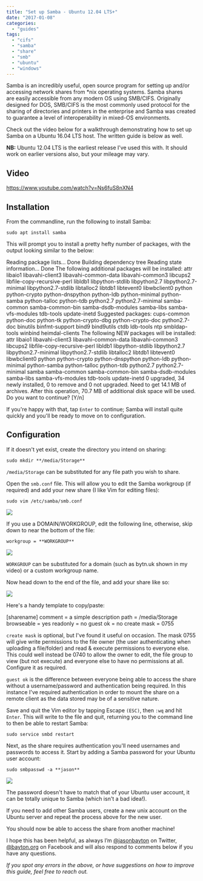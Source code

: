 ```yaml
---
title: "Set up Samba - Ubuntu 12.04 LTS+"
date: "2017-01-08"
categories: 
  - "guides"
tags: 
  - "cifs"
  - "samba"
  - "share"
  - "smb"
  - "ubuntu"
  - "windows"
---
```


Samba is an incredibly useful, open source program for setting up and/or accessing network shares from \*nix operating systems. Samba shares are easily accessible from any modern OS using SMB/CIFS. Originally designed for DOS, SMB/CIFS is the most commonly used protocol for the sharing of directories and printers in the enterprise and Samba was created to guarantee a level of interoperability in mixed-OS environments.

Check out the video below for a walkthrough demonstrating how to set up Samba on a Ubuntu 16.04 LTS host. The written guide is below as well.

**NB:** Ubuntu 12.04 LTS is the earliest release I’ve used this with. It should work on earlier versions also, but your mileage may vary.

## Video

https://www.youtube.com/watch?v=Ns6fuS8nXN4

## Installation

From the commandline, run the following to install Samba:

`sudo apt install samba`

This will prompt you to install a pretty hefty number of packages, with the output looking similar to the below:

Reading package lists... Done
Building dependency tree
Reading state information... Done
The following additional packages will be installed:
attr libaio1 libavahi-client3 libavahi-common-data libavahi-common3 libcups2
libfile-copy-recursive-perl libldb1 libpython-stdlib libpython2.7
libpython2.7-minimal libpython2.7-stdlib libtalloc2 libtdb1 libtevent0
libwbclient0 python python-crypto python-dnspython python-ldb python-minimal
python-samba python-talloc python-tdb python2.7 python2.7-minimal
samba-common samba-common-bin samba-dsdb-modules samba-libs
samba-vfs-modules tdb-tools update-inetd
Suggested packages:
cups-common python-doc python-tk python-crypto-dbg python-crypto-doc
python2.7-doc binutils binfmt-support bind9 bind9utils ctdb ldb-tools ntp
smbldap-tools winbind heimdal-clients
The following NEW packages will be installed:
attr libaio1 libavahi-client3 libavahi-common-data libavahi-common3 libcups2
libfile-copy-recursive-perl libldb1 libpython-stdlib libpython2.7
libpython2.7-minimal libpython2.7-stdlib libtalloc2 libtdb1 libtevent0
libwbclient0 python python-crypto python-dnspython python-ldb python-minimal
python-samba python-talloc python-tdb python2.7 python2.7-minimal samba
samba-common samba-common-bin samba-dsdb-modules samba-libs
samba-vfs-modules tdb-tools update-inetd
0 upgraded, 34 newly installed, 0 to remove and 0 not upgraded.
Need to get 14.1 MB of archives.
After this operation, 70.7 MB of additional disk space will be used.
Do you want to continue? \[Y/n\]

If you're happy with that, tap `Enter` to continue; Samba will install quite quickly and you'll be ready to move on to configuration.

## Configuration

If it doesn't yet exist, create the directory you intend on sharing:

`sudo mkdir **/media/Storage**`

`/media/Storage` can be substituted for any file path you wish to share.

Open the `smb.conf` file. This will allow you to edit the Samba workgroup (if required) and add your new share (I like Vim for editing files):

`sudo vim /etc/samba/smb.conf`

[![](/wp-content/uploads/2017/01/sambaconf.png)](/wp-content/uploads/2017/01/sambaconf.png)

If you use a DOMAIN/WORKGROUP, edit the following line, otherwise, skip down to near the bottom of the file:

`workgroup = **WORKGROUP**`

[![](/wp-content/uploads/2017/01/workgroup.png)](/wp-content/uploads/2017/01/workgroup.png)

`WORKGROUP` can be substituted for a domain (such as bytn.uk shown in my video) or a custom workgroup name.

Now head down to the end of the file, and add your share like so:

[![](/wp-content/uploads/2017/01/shareinsert.png)](/wp-content/uploads/2017/01/shareinsert.png)

Here's a handy template to copy/paste:

\[sharename\]
  comment = a simple description
  path = /media/Storage
  browseable = yes
  readonly = no
  guest ok = no
  create mask = 0755

`create mask` is optional, but I've found it useful on occasion. The mask 0755 will give write permissions to the file owner (the user authenticating when uploading a file/folder) and read & execute permissions to everyone else. This could well instead be 0740 to allow the owner to edit, the file group to view (but not execute) and everyone else to have no permissions at all. Configure it as required.

`guest ok` is the difference between everyone being able to access the share without a username/password and authentication being required. In this instance I've required authentication in order to mount the share on a remote client as the data stored may be of a sensitive nature.

Save and quit the Vim editor by tapping Escape `(ESC)`, then `:wq` and hit `Enter`. This will write to the file and quit, returning you to the command line to then be able to restart Samba:

`sudo service smbd restart`

Next, as the share requires authentication you'll need usernames and passwords to access it. Start by adding a Samba password for your Ubuntu user account:

`sudo smbpasswd -a **jason**`

[![](/wp-content/uploads/2017/01/passwd.png)](/wp-content/uploads/2017/01/passwd.png)

The password doesn't have to match that of your Ubuntu user account, it can be totally unique to Samba (which isn't a bad idea!).

If you need to add other Samba users, create a new unix account on the Ubuntu server and repeat the process above for the new user.

You should now be able to access the share from another machine!

I hope this has been helpful, as always I’m [@jasonbayton](https://twitter.com/jasonbayton) on Twitter, [@bayton.org](https://facebook.com/bayton.org) on Facebook and will also respond to comments below if you have any questions.

_If you spot any errors in the above, or have suggestions on how to improve this guide, feel free to reach out._

